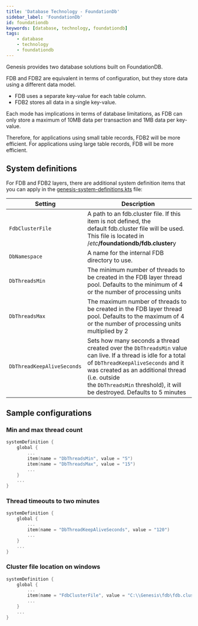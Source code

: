 ```yaml
---
title: 'Database Technology - FoundationDb'
sidebar_label: 'FoundationDb'
id: foundationdb
keywords: [database, technology, foundationdb]
tags:
    - database
    - technology
    - foundationdb
---
```


Genesis provides two database solutions built on FoundationDB.

FDB and FDB2 are equivalent in terms of configuration, but they store data using a different data model.

-   FDB uses a separate key-value for each table column.
-   FDB2 stores all data in a single key-value.

Each mode has implications in terms of database limitations, as FDB can only store a maximum of 10MB data per transaction and 1MB data per key-value.

Therefore, for applications using small table records, FDB2 will be more efficient. For applications using large table records, FDB will be more efficient.

System definitions[​](/database/database-technology/foundationdb/#system-definitionsdirect-link-to-heading)
----------------------------------------------------------------------------------------------------------------------------------------------------------------------------------

For FDB and FDB2 layers, there are additional system definition items that you can apply in the [genesis-system-definitions.kts](/database/database-technology/sql/#system-definitions) file:

| Setting | Description |
| --- | --- |
| `FdbClusterFile` | A path to an fdb.cluster file. If this item is not defined, the default fdb.cluster file will be used. This file is located in /_etc_**/foundationdb/fdb.cluster**y |
| `DbNamespace` | A name for the internal FDB directory to use. |
| `DbThreadsMin` | The minimum number of threads to be created in the FDB layer thread pool. Defaults to the minimum of 4 or the number of processing units |
| `DbThreadsMax` | The maximum number of threads to be created in the FDB layer thread pool. Defaults to the maximum of 4 or the number of processing units multiplied by 2 |
| `DbThreadKeepAliveSeconds` | Sets how many seconds a thread created over the `DbThreadsMin` value can live. If a thread is idle for a total of `DbThreadKeepAliveSeconds` and it was created as an additional thread (i.e. outside the `DbThreadsMin` threshold), it will be destroyed. Defaults to 5 minutes |

Sample configurations[​](/database/database-technology/foundationdb/#sample-configurationsdirect-link-to-heading)
----------------------------------------------------------------------------------------------------------------------------------------------------------------------------------------

### Min and max thread count[​](/database/database-technology/foundationdb/#min-and-max-thread-countdirect-link-to-heading)

```kotlin
systemDefinition {
    global {
        ...
        item(name = "DbThreadsMin", value = "5")
        item(name = "DbThreadsMax", value = "15")
        ...
    }
    ...
}
```

### Thread timeouts to two minutes[​](/database/database-technology/foundationdb/#thread-timeouts-to-two-minutesdirect-link-to-heading)

```kotlin
systemDefinition {
    global {
        ...
        item(name = "DbThreadKeepAliveSeconds", value = "120")
        ...
    }
    ...
}
```

### Cluster file location on windows[​](/database/database-technology/foundationdb/#cluster-file-location-on-windowsdirect-link-to-heading)

```kotlin
systemDefinition {
    global {
        ...
        item(name = "FdbClusterFile", value = "C:\\Genesis\fdb\fdb.cluster")
        ...
    }
    ...
}
```


